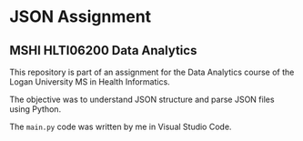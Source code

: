 # JSON Assignment
## MSHI HLTI06200 Data Analytics

This repository is part of an assignment for the Data Analytics course of the Logan University MS in Health Informatics.

The objective was to understand JSON structure and parse JSON files using Python.

The `main.py` code was written by me in Visual Studio Code.
